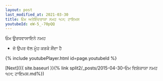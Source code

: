 ```yaml
---
layout: post
last_modified_at: 2021-03-30
title: ਓਮ ਅਤੇਇੰਦਰਾਯਾ ਨਮਹ ੧੦੮ ਟਾਇਮਸ
youtubeId: eW-5_-70pQQ
---
```

 
 
 ਓਮ ਊਰਧਵਾਸਾਇਨੇ ਨਮਹ  
 
 -  ਜੋ ਉਪਰ ਵੱਲ ਮੂੰਹ ਕਰਕੇ ਸੌਂਦਾ ਹੈ 
 
  
 
  
 
 
 
 
 
 


{% include youtubePlayer.html id=page.youtubeId %}
 
[Next]({{ site.baseurl }}{% link  split2/_posts/2015-04-30-ਓਮ ਵਿਸ਼ੋਕਾਯਾ ਨਮਹ ੧੦੮ ਟਾਇਮਸ.md%})
 
